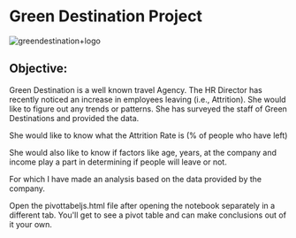 # Green Destination Project
![greendestination+logo](https://github.com/AditiMehtaaa/Analysis-Projects/assets/114428585/373a06ae-7edc-4ab7-8b4d-aa6a12e0249c)


## Objective: 
Green Destination is a well known travel Agency. The HR Director has recently noticed an increase in employees leaving (i.e., Attrition). She would like to figure out any trends or patterns. She has surveyed the staff of Green Destinations and provided the data.

She would like to know what the Attrition Rate is (% of people who have left)

She would also like to know if factors like age, years, at the company and income play a part in determining if people will leave or not.


For which I have made an analysis based on the data provided by the company. 

Open the pivottabeljs.html file after opening the notebook separately in a different tab. You'll get to see a pivot table and can make conclusions out of it your own.
